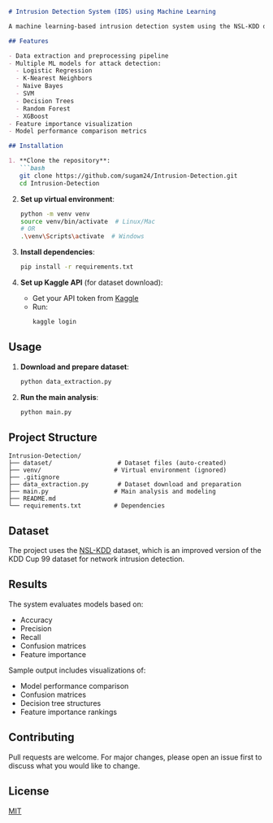```markdown
# Intrusion Detection System (IDS) using Machine Learning

A machine learning-based intrusion detection system using the NSL-KDD dataset, implementing various classification algorithms for network attack detection.

## Features

- Data extraction and preprocessing pipeline
- Multiple ML models for attack detection:
  - Logistic Regression
  - K-Nearest Neighbors
  - Naive Bayes
  - SVM
  - Decision Trees
  - Random Forest
  - XGBoost
- Feature importance visualization
- Model performance comparison metrics

## Installation

1. **Clone the repository**:
   ```bash
   git clone https://github.com/sugam24/Intrusion-Detection.git
   cd Intrusion-Detection
   ```

2. **Set up virtual environment**:
   ```bash
   python -m venv venv
   source venv/bin/activate  # Linux/Mac
   # OR
   .\venv\Scripts\activate  # Windows
   ```

3. **Install dependencies**:
   ```bash
   pip install -r requirements.txt
   ```

4. **Set up Kaggle API** (for dataset download):
   - Get your API token from [Kaggle](https://www.kaggle.com/docs/api)
   - Run:
     ```bash
     kaggle login
     ```

## Usage

1. **Download and prepare dataset**:
   ```bash
   python data_extraction.py
   ```

2. **Run the main analysis**:
   ```bash
   python main.py
   ```

## Project Structure

```
Intrusion-Detection/
├── dataset/                  # Dataset files (auto-created)
├── venv/                    # Virtual environment (ignored)
├── .gitignore
├── data_extraction.py        # Dataset download and preparation
├── main.py                  # Main analysis and modeling
├── README.md
└── requirements.txt         # Dependencies
```

## Dataset

The project uses the [NSL-KDD](https://www.kaggle.com/datasets/hassan06/nslkdd) dataset, which is an improved version of the KDD Cup 99 dataset for network intrusion detection.

## Results

The system evaluates models based on:
- Accuracy
- Precision
- Recall
- Confusion matrices
- Feature importance

Sample output includes visualizations of:
- Model performance comparison
- Confusion matrices
- Decision tree structures
- Feature importance rankings

## Contributing

Pull requests are welcome. For major changes, please open an issue first to discuss what you would like to change.

## License

[MIT](https://choosealicense.com/licenses/mit/)
```
